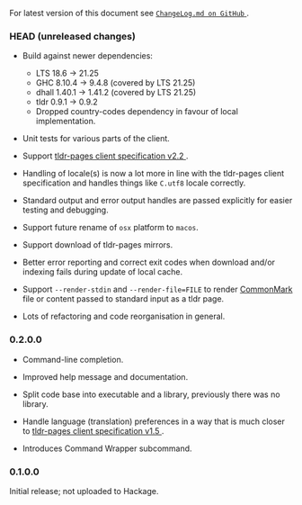 For latest version of this document see [`ChangeLog.md on GitHub`
](https://github.com/trskop/tldr-client/blob/main/ChangeLog.md).


### HEAD (unreleased changes)

* Build against newer dependencies:

  - LTS 18.6 → 21.25
  - GHC 8.10.4 → 9.4.8 (covered by LTS 21.25)
  - dhall 1.40.1 → 1.41.2 (covered by LTS 21.25)
  - tldr 0.9.1 → 0.9.2
  - Dropped country-codes dependency in favour of local implementation.

* Unit tests for various parts of the client.

* Support [tldr-pages client specification v2.2
  ](https://github.com/tldr-pages/tldr/blob/v2.2/CLIENT-SPECIFICATION.md).

* Handling of locale(s) is now a lot more in line with the tldr-pages
  client specification and handles things like `C.utf8` locale
  correctly.

* Standard output and error output handles are passed explicitly for
  easier testing and debugging.

* Support future rename of `osx` platform to `macos`.

* Support download of tldr-pages mirrors.

* Better error reporting and correct exit codes when download and/or indexing
  fails during update of local cache.

* Support `--render-stdin` and `--render-file=FILE` to render [CommonMark
  ](https://commonmark.org/) file or content passed to standard input as a tldr
  page.

* Lots of refactoring and code reorganisation in general.


### 0.2.0.0

* Command-line completion.

* Improved help message and documentation.

* Split code base into executable and a library, previously there was no
  library.

* Handle language (translation) preferences in a way that is much closer to
  [tldr-pages client specification v1.5
  ](https://github.com/tldr-pages/tldr/blob/v1.5/CLIENT-SPECIFICATION.md).

* Introduces Command Wrapper subcommand.


### 0.1.0.0

Initial release; not uploaded to Hackage.

